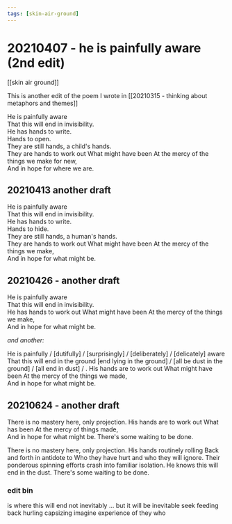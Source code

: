 ```yaml
---
tags: [skin-air-ground] 
---
```


# 20210407 - he is painfully aware (2nd edit)

[[skin air ground]]

This is another edit of the poem I wrote in [[20210315 - thinking about metaphors and themes]]

He is painfully aware  
That this will end in invisibility.  
He has hands to write.  
Hands to open.  
They are still hands, a child's hands.  
They are hands to work out
What might have been
At the mercy of the things we make for new,  
And in hope for where we are. 


## 20210413 another draft

He is painfully aware  
That this will end in invisibility.  
He has hands to write.  
Hands to hide.  
They are still hands, a human's hands.  
They are hands to work out
What might have been
At the mercy of the things we make,  
And in hope for what might be. 

## 20210426 - another draft

He is painfully aware  
That this will end in invisibility.  
He has hands to work out
What might have been
At the mercy of the things we make,  
And in hope for what might be. 

_and another:_ 

He is painfully / [dutifully] / [surprisingly] / [deliberately] / [delicately] aware  
That this will end in the ground [end lying in the ground] / [all be dust in the ground] / [all end in dust] / .
His hands are to work out
What might have been
At the mercy of the things we made,  
And in hope for what might be. 


## 20210624 - another draft

There is no mastery here, only projection.
His hands are to work out
What has been
At the mercy of things made,  
And in hope for what might be. 
There's some waiting to be done.

There is no mastery here, only projection.
His hands routinely rolling
Back and forth in antidote to 
Who they have hurt and who they will ignore.
Their ponderous spinning efforts
crash into familiar isolation.
He knows this will end in the dust.
There's some waiting to be done.


### edit bin
 is where this will end
not inevitably ... but it will be inevitable
seek
feeding back
hurling
capsizing
imagine experience of they who 
